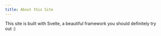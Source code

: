 ```yaml
---
title: About this Site
---
```

This site is built with Svelte, a beautiful framework you should definitely try out :)